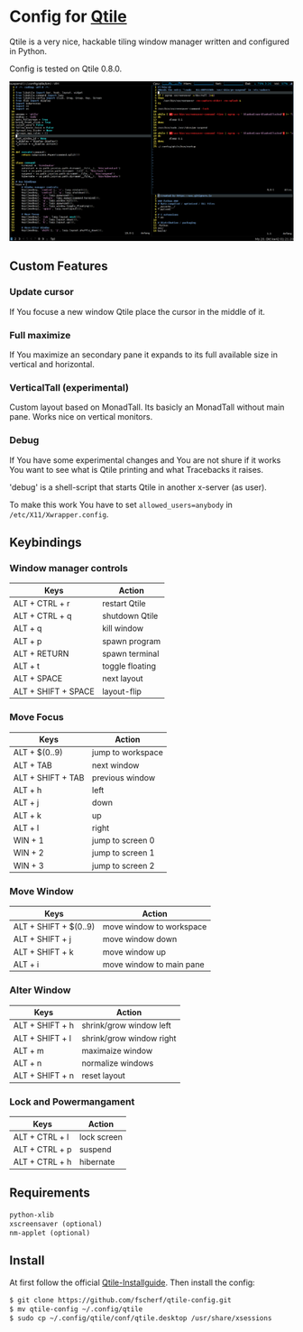 # Config for [Qtile](http://www.qtile.org/)
Qtile is a very nice, hackable tiling window manager written and configured in Python.

Config is tested on Qtile 0.8.0.

![ScreenShot](screenshot.png)

## Custom Features
### Update cursor
If You focuse a new window Qtile place the cursor in the middle of it.

### Full maximize
If You maximize an secondary pane it expands to its full available size
in vertical and horizontal.

### VerticalTall (experimental)
Custom layout based on MonadTall. Its basicly an MonadTall without main pane.
Works nice on vertical monitors.

### Debug
If You have some experimental changes and You are not shure if it works You want to
see what is Qtile printing and what Tracebacks it raises.

'debug' is a shell-script that starts Qtile in another x-server (as user).

To make this work You have to set `allowed_users=anybody` in `/etc/X11/Xwrapper.config`.

## Keybindings
### Window manager controls
| Keys                      | Action                    |
| ------------------------- | ------------------------- |
| ALT + CTRL + r            | restart Qtile             |
| ALT + CTRL + q            | shutdown Qtile            |
| ALT + q                   | kill window               |
| ALT + p                   | spawn program             |
| ALT + RETURN              | spawn terminal            |
| ALT + t                   | toggle floating           |
| ALT + SPACE               | next layout               |
| ALT + SHIFT + SPACE       | layout-flip               |

### Move Focus
| Keys                      | Action                    |
| ------------------------- | ------------------------- |
| ALT + $(0..9)             | jump to workspace         |
| ALT + TAB                 | next window               |
| ALT + SHIFT + TAB         | previous window           |
| ALT + h                   | left                      |
| ALT + j                   | down                      |
| ALT + k                   | up                        |
| ALT + l                   | right                     |
| WIN + 1                   | jump to screen 0          |
| WIN + 2                   | jump to screen 1          |
| WIN + 3                   | jump to screen 2          |

### Move Window
| Keys                      | Action                    |
| ------------------------- | ------------------------- |
| ALT + SHIFT + $(0..9)     | move window to workspace  |
| ALT + SHIFT + j           | move window down          |
| ALT + SHIFT + k           | move window up            |
| ALT + i                   | move window to main pane  |

### Alter Window
| Keys                      | Action                    |
| ------------------------- | ------------------------- |
| ALT + SHIFT + h           | shrink/grow window left   |
| ALT + SHIFT + l           | shrink/grow window right  |
| ALT + m                   | maximaize window          |
| ALT + n                   | normalize windows         |
| ALT + SHIFT + n           | reset layout              |

### Lock and Powermangament
| Keys                      | Action                    |
| ------------------------- | ------------------------- |
| ALT + CTRL + l            | lock screen               |
| ALT + CTRL + p            | suspend                   |
| ALT + CTRL + h            | hibernate                 |

## Requirements
```
python-xlib
xscreensaver (optional)
nm-applet (optional)
```

## Install
At first follow the official [Qtile-Installguide](http://docs.qtile.org/en/latest/manual/install/source.html).
Then install the config:
```
$ git clone https://github.com/fscherf/qtile-config.git
$ mv qtile-config ~/.config/qtile
$ sudo cp ~/.config/qtile/conf/qtile.desktop /usr/share/xsessions
```
